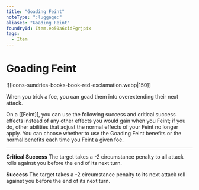 ```yaml
---
title: "Goading Feint"
noteType: ":luggage:"
aliases: "Goading Feint"
foundryId: Item.eo50a6cidFgrjp4x
tags:
  - Item
---
```


# Goading Feint
![[icons-sundries-books-book-red-exclamation.webp|150]]

When you trick a foe, you can goad them into overextending their next attack.

On a [[Feint]], you can use the following success and critical success effects instead of any other effects you would gain when you Feint; if you do, other abilities that adjust the normal effects of your Feint no longer apply. You can choose whether to use the Goading Feint benefits or the normal benefits each time you Feint a given foe.

* * *

**Critical Success** The target takes a -2 circumstance penalty to all attack rolls against you before the end of its next turn.

**Success** The target takes a -2 circumstance penalty to its next attack roll against you before the end of its next turn.
